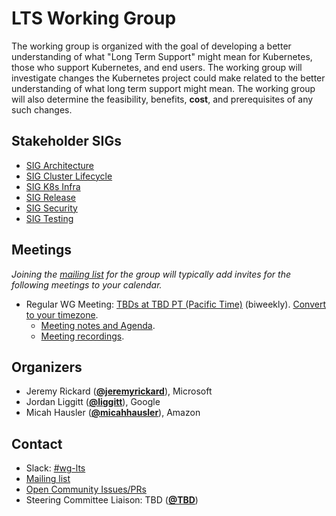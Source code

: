 <!---
This is an autogenerated file!

Please do not edit this file directly, but instead make changes to the
sigs.yaml file in the project root.

To understand how this file is generated, see https://git.k8s.io/community/generator/README.md
--->
# LTS Working Group

The working group is organized with the goal of developing a better understanding of what "Long Term Support" might mean for Kubernetes, those who support  Kubernetes, and end users. The working group will investigate changes the Kubernetes project could make related to the better understanding of what long term support might mean. The working group will also determine the feasibility, benefits, **cost**, and prerequisites  of any such changes.

## Stakeholder SIGs
* [SIG Architecture](/sig-architecture)
* [SIG Cluster Lifecycle](/sig-cluster-lifecycle)
* [SIG K8s Infra](/sig-k8s-infra)
* [SIG Release](/sig-release)
* [SIG Security](/sig-security)
* [SIG Testing](/sig-testing)

## Meetings
*Joining the [mailing list](TBD) for the group will typically add invites for the following meetings to your calendar.*
* Regular WG Meeting: [TBDs at TBD PT (Pacific Time)](TBD) (biweekly). [Convert to your timezone](http://www.thetimezoneconverter.com/?t=TBD&tz=PT%20%28Pacific%20Time%29).
  * [Meeting notes and Agenda](TBD).
  * [Meeting recordings](TBD).

## Organizers

* Jeremy Rickard (**[@jeremyrickard](https://github.com/jeremyrickard)**), Microsoft
* Jordan Liggitt (**[@liggitt](https://github.com/liggitt)**), Google
* Micah Hausler (**[@micahhausler](https://github.com/micahhausler)**), Amazon

## Contact
- Slack: [#wg-lts](https://kubernetes.slack.com/messages/wg-lts)
- [Mailing list](TBD)
- [Open Community Issues/PRs](https://github.com/kubernetes/community/labels/wg%2Flts)
- Steering Committee Liaison: TBD (**[@TBD](https://github.com/TBD)**)
<!-- BEGIN CUSTOM CONTENT -->

<!-- END CUSTOM CONTENT -->
